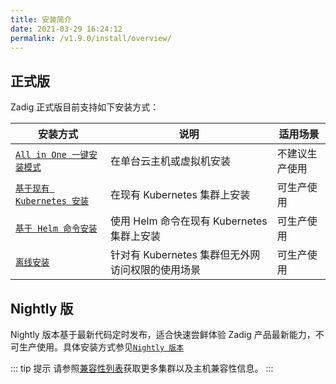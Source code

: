 ```yaml
---
title: 安装简介
date: 2021-03-29 16:24:12
permalink: /v1.9.0/install/overview/
---
```


## 正式版

Zadig 正式版目前支持如下安装方式：

| 安装方式 | 说明 | 适用场景 |
|-------- | ---- |--------|
| [`All in One 一键安装模式`](/v1.9.0/install/all-in-one/) | 在单台云主机或虚拟机安装 | 不建议生产使用 |
| [`基于现有 Kubernetes 安装`](/v1.9.0/install/install-on-k8s/) | 在现有 Kubernetes 集群上安装 | 可生产使用 |
| [`基于 Helm 命令安装`](/v1.9.0/install/helm-deploy/) | 使用 Helm 命令在现有 Kubernetes 集群上安装  | 可生产使用 |
| [`离线安装`](/v1.9.0/install/offline/) | 针对有 Kubernetes 集群但无外网访问权限的使用场景 | 可生产使用 |


## Nightly 版

Nightly 版本基于最新代码定时发布，适合快速尝鲜体验 Zadig 产品最新能力，不可生产使用。具体安装方式参见[`Nightly 版本`](/v1.9.0/install/nightly/)



::: tip 提示
请参照[兼容性列表](/v1.9.0/pages/compatibility)获取更多集群以及主机兼容性信息。
:::


